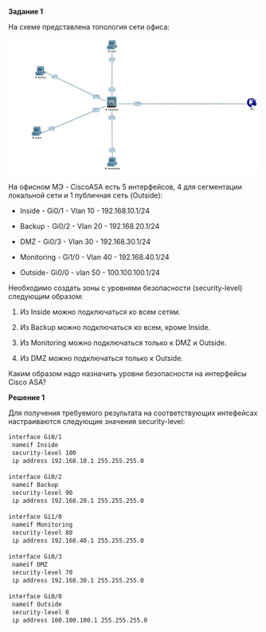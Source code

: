 **Задание 1**

На схеме представлена топология сети офиса:

![Image alt](https://github.com/mezhibo/ni0805/blob/3bd5334ccf56a05f72a3f3eb3d28e662faabca53/IMG/1.jpg)


На офисном МЭ - CiscoASA есть 5 интерфейсов, 4 для сегментации локальной сети и 1 публичная сеть (Outside):

 - Inside - Gi0/1 - Vlan 10 - 192.168.10.1/24

 - Backup - Gi0/2 - Vlan 20 - 192.168.20.1/24

 - DMZ - Gi0/3 - Vlan 30 - 192.168.30.1/24

 - Monitoring - Gi1/0 - Vlan 40 - 192.168.40.1/24

 - Outside- Gi0/0 - vlan 50 - 100.100.100.1/24


Необходимо создать зоны с уровнями безопасности (security-level) следующим образом:

1. Из Inside можно подключаться ко всем сетям.

2. Из Backup можно подключаться ко всем, кроме Inside.

3. Из Monitoring можно подключаться только к DMZ и Outside.

4. Из DMZ можно подключаться только к Outside.


Каким образом надо назначить уровни безопасности на интерфейсы Cisco ASA?



**Решение 1**


Для получения требуемого результата на соответствующих интефейсах настраиваются следующие значения security-level:

```
interface Gi0/1
 nameif Inside
 security-level 100
 ip address 192.168.10.1 255.255.255.0

interface Gi0/2
 nameif Backup
 security-level 90
 ip address 192.168.20.1 255.255.255.0

interface Gi1/0
 nameif Monitoring
 security-level 80
 ip address 192.168.40.1 255.255.255.0

interface Gi0/3
 nameif DMZ
 security-level 70
 ip address 192.168.30.1 255.255.255.0

interface Gi0/0
 nameif Outside
 security-level 0
 ip address 100.100.100.1 255.255.255.0
```
